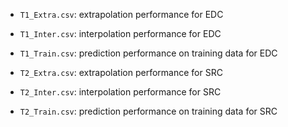 * `T1_Extra.csv`: extrapolation performance for EDC

* `T1_Inter.csv`: interpolation performance for EDC

* `T1_Train.csv`: prediction performance on training data for EDC

* `T2_Extra.csv`: extrapolation performance for SRC

* `T2_Inter.csv`: interpolation performance for SRC

* `T2_Train.csv`: prediction performance on training data for SRC
